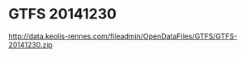 GTFS 20141230
=============
http://data.keolis-rennes.com/fileadmin/OpenDataFiles/GTFS/GTFS-20141230.zip
